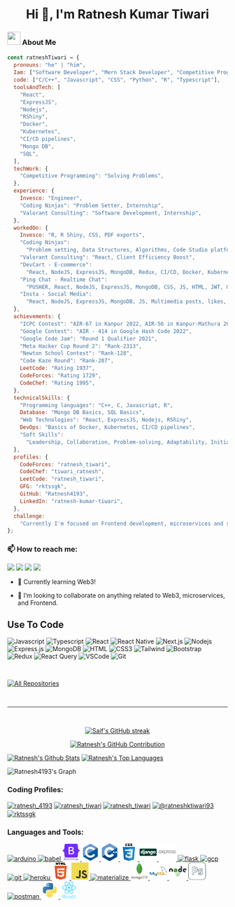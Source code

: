 <h1 align="center">Hi 👋, I'm Ratnesh Kumar Tiwari</h1>

### <img src="https://github.com/Ratnesh4193/Ratnesh4193/assets/57043581/7babcac1-02d4-4d6d-b42b-999079869597" width="30" height="30"> About Me

```javascript
const ratneshTiwari = {
  pronouns: "he" | "him",
  Iam: ["Software Developer", "Mern Stack Developer", "Competitive Programmer"],
  code: ["C/C++", "Javascript", "CSS", "Python", "R", "Typescript"],
  toolsAndTech: [
    "React",
    "ExpressJS",
    "Nodejs",
    "RShiny",
    "Docker",
    "Kubernetes",
    "CI/CD pipelines",
    "Mongo DB",
    "SQL",
  ],
  techWork: {
    "Competitive Programming": "Solving Problems",
  },
  experience: {
    Invesco: "Engineer",
    "Coding Ninjas": "Problem Setter, Internship",
    "Valorant Consulting": "Software Development, Internship",
  },
  workedOn: {
    Invesco: "R, R Shiny, CSS, PDF exports",
    "Coding Ninjas":
      "Problem setting, Data Structures, Algorithms, Code Studio platform",
    "Valorant Consulting": "React, Client Efficiency Boost",
    "DevCart - E-commerce":
      "React, NodeJS, ExpressJS, MongoDB, Redux, CI/CD, Docker, Kubernetes",
    "Ping Chat - Realtime Chat":
      "PUSHER, React, NodeJS, ExpressJS, MongoDB, CSS, JS, HTML, JWT, Google OAuth, Crypto encryption",
    "Insta - Social Media":
      "React, NodeJS, ExpressJS, MongoDB, JS, Multimedia posts, likes, comments, friend-based chat, user profiles, feeds",
  },
  achievements: {
    "ICPC Contest": "AIR-67 in Kanpur 2022, AIR-56 in Kanpur-Mathura 2021",
    "Google Contest": "AIR - 414 in Google Hash Code 2022",
    "Google Code Jam": "Round 1 Qualifier 2021",
    "Meta Hacker Cup Round 2": "Rank-2313",
    "Newton School Contest": "Rank-128",
    "Code Kaze Round": "Rank-207",
    LeetCode: "Rating 1937",
    CodeForces: "Rating 1729",
    CodeChef: "Rating 1995",
  },
  technicalSkills: {
    "Programming languages": "C++, C, Javascript, R",
    Database: "Mongo DB Basics, SQL Basics",
    "Web Technologies": "React, ExpressJS, Nodejs, RShiny",
    DevOps: "Basics of Docker, Kubernetes, CI/CD pipelines",
    "Soft Skills":
      "Leadership, Collaboration, Problem-solving, Adaptability, Initiative and Proactivity",
  },
  profiles: {
    CodeForces: "ratnesh_tiwari",
    CodeChef: "tiwari_ratnesh",
    LeetCode: "ratnesh_tiwari",
    GFG: "rktssgk",
    GitHub: "Ratnesh4193",
    LinkedIn: "ratnesh-kumar-tiwari",
  },
  challenge:
    "Currently I'm focused on Frontend development, microservices and system design.",
};
```

### 📫 How to reach me:<br>

<a href="https://www.linkedin.com/in/ratnesh-kumar-tiwari/"><img src="https://img.shields.io/badge/LinkedIn-blue?style=for-the-badge&logo=linkedin&logoColor=white"></a> <a href="mailto:ratneshktiwari93@gmail.com"><img src="https://img.shields.io/badge/Gmail-D14836?style=for-the-badge&logo=gmail&logoColor=white"></a> <a href="https://www.instagram.com/rkt.4193/"><img src="https://img.shields.io/badge/Instagram-E4405F?style=for-the-badge&logo=instagram&logoColor=white"></a> <a href="https://github.com/Ratnesh4193/"><img src="https://img.shields.io/badge/GitHub-100000?style=for-the-badge&logo=github&logoColor=white"></a>

- 🌱 Currently learning Web3!

- 👯 I’m looking to collaborate on anything related to Web3, microservices, and Frontend.

## Use To Code

![Javascript](https://img.shields.io/badge/Javascript-F0DB4F?style=for-the-badge&labelColor=black&logo=javascript&logoColor=F0DB4F)
![Typescript](https://img.shields.io/badge/Typescript-007acc?style=for-the-badge&labelColor=black&logo=typescript&logoColor=007acc)
![React](https://img.shields.io/badge/-React-61DBFB?style=for-the-badge&labelColor=black&logo=react&logoColor=61DBFB)
![React Native](https://img.shields.io/badge/React_Native-20232A?style=for-the-badge&logo=react&logoColor=61DAFB)
![Next.js](https://img.shields.io/badge/next.js-000000?style=for-the-badge&logo=nextdotjs&logoColor=white)
![Nodejs](https://img.shields.io/badge/Nodejs-3C873A?style=for-the-badge&labelColor=black&logo=node.js&logoColor=3C873A)
![Express.js](https://img.shields.io/badge/Express.js-000000?style=for-the-badge&logo=express&logoColor=white)
![MongoDB](https://img.shields.io/badge/MongoDB-4EA94B?style=for-the-badge&logo=mongodb&logoColor=white)
![HTML](https://img.shields.io/badge/HTML5-E34F26?style=for-the-badge&logo=html5&logoColor=white)
![CSS3](https://img.shields.io/badge/CSS3-1572B6?style=for-the-badge&logo=css3&logoColor=white)
![Tailwind](https://img.shields.io/badge/Tailwind_CSS-092749?style=for-the-badge&logo=tailwindcss&logoColor=06B6D4&labelColor=000000)
![Bootstrap](https://img.shields.io/badge/Bootstrap-563D7C?style=for-the-badge&logo=bootstrap&logoColor=white)
![Redux](https://img.shields.io/badge/Redux-593D88?style=for-the-badge&logo=redux&logoColor=white)
![React Query](https://img.shields.io/badge/-React_Query-FF4154?style=for-the-badge&logo=react%20query&logoColor=white)
![VSCode](https://img.shields.io/badge/Visual_Studio-0078d7?style=for-the-badge&logo=visual%20studio&logoColor=white)
![Git](https://img.shields.io/badge/Git-F05032?style=for-the-badge&logo=git&logoColor=white)

<br/>
<p align="left">
  <a href="https://github.com/ratnesh4193?tab=repositories" target="_blank"><img alt="All Repositories" title="All Repositories" src="https://img.shields.io/badge/-All%20Repos-2962FF?style=for-the-badge&logo=koding&logoColor=white"/></a>
</p>

<br/>
<hr/>
<br/>

<p align="center">
  <a href="https://github.com/ratnesh4193">
    <img src="https://github-readme-streak-stats.herokuapp.com/?user=ratnesh4193&theme=radical&border=7F3FBF&background=0D1117" alt="Saif's GitHub streak"/>
  </a>
</p>

<p align="center">
  <a href="https://github.com/ratnesh4193">
    <img src="https://github-profile-summary-cards.vercel.app/api/cards/profile-details?username=ratnesh4193&theme=radical" alt="Ratnesh's GitHub Contribution"/>
  </a>
</p>

<a> 
    <a href="https://github.com/ratnesh4193"><img alt="Ratnesh's Github Stats" src="https://denvercoder1-github-readme-stats.vercel.app/api?username=ratnesh4193&show_icons=true&count_private=true&theme=react&border_color=7F3FBF&bg_color=0D1117&title_color=F85D7F&icon_color=F8D866" height="192px" width="49.5%"/></a>
  <a href="https://github.com/ratnesh4193"><img alt="Ratnesh's Top Languages" src="https://denvercoder1-github-readme-stats.vercel.app/api/top-langs/?username=ratnesh4193&langs_count=8&layout=compact&theme=react&border_color=7F3FBF&bg_color=0D1117&title_color=F85D7F&icon_color=F8D866" height="192px" width="49.5%"/></a>
  <br/>
</a>

![Ratnesh4193's Graph](https://github-readme-activity-graph.vercel.app/graph?username=ratnesh4193&custom_title=Ratnesh's%20GitHub%20Activity%20Graph&bg_color=0D1117&color=7F3FBF&line=7F3FBF&point=7F3FBF&area_color=FFFFFF&title_color=FFFFFF&area=true)

<h3 align="left">Coding Profiles:</h3>
<p align="left">
<a href="https://www.codechef.com/users/ratnesh_4193" target="blank"><img align="center" src="https://cdn.jsdelivr.net/npm/simple-icons@3.1.0/icons/codechef.svg" alt="ratnesh_4193" height="30" width="40" /></a>
<a href="https://codeforces.com/profile/ratnesh_tiwari" target="blank"><img align="center" src="https://cdn.jsdelivr.net/npm/simple-icons@3.0.1/icons/codeforces.svg" alt="ratnesh_tiwari" height="30" width="40" /></a>
<a href="https://www.leetcode.com/ratnesh_tiwari" target="blank"><img align="center" src="https://raw.githubusercontent.com/rahuldkjain/github-profile-readme-generator/master/src/images/icons/Social/leet-code.svg" alt="ratnesh_tiwari" height="30" width="40" /></a>
<a href="https://www.hackerearth.com/@ratneshktiwari93" target="blank"><img align="center" src="https://raw.githubusercontent.com/rahuldkjain/github-profile-readme-generator/master/src/images/icons/Social/hackerearth.svg" alt="@ratneshktiwari93" height="30" width="40" /></a>
<a href="https://auth.geeksforgeeks.org/user/rktssgk" target="blank"><img align="center" src="https://raw.githubusercontent.com/rahuldkjain/github-profile-readme-generator/master/src/images/icons/Social/geeks-for-geeks.svg" alt="rktssgk" height="30" width="40" /></a>
</p>

<h3 align="left">Languages and Tools:</h3>
<p align="left"> <a href="https://www.arduino.cc/" target="_blank"> <img src="https://cdn.worldvectorlogo.com/logos/arduino-1.svg" alt="arduino" width="40" height="40"/> </a> <a href="https://babeljs.io/" target="_blank"> <img src="https://www.vectorlogo.zone/logos/babeljs/babeljs-icon.svg" alt="babel" width="40" height="40"/> </a> <a href="https://getbootstrap.com" target="_blank"> <img src="https://raw.githubusercontent.com/devicons/devicon/master/icons/bootstrap/bootstrap-plain-wordmark.svg" alt="bootstrap" width="40" height="40"/> </a> <a href="https://www.cprogramming.com/" target="_blank"> <img src="https://raw.githubusercontent.com/devicons/devicon/master/icons/c/c-original.svg" alt="c" width="40" height="40"/> </a> <a href="https://www.w3schools.com/cpp/" target="_blank"> <img src="https://raw.githubusercontent.com/devicons/devicon/master/icons/cplusplus/cplusplus-original.svg" alt="cplusplus" width="40" height="40"/> </a> <a href="https://www.w3schools.com/css/" target="_blank"> <img src="https://raw.githubusercontent.com/devicons/devicon/master/icons/css3/css3-original-wordmark.svg" alt="css3" width="40" height="40"/> </a> <a href="https://www.djangoproject.com/" target="_blank"> <img src="https://raw.githubusercontent.com/devicons/devicon/master/icons/django/django-original.svg" alt="django" width="40" height="40"/> </a> <a href="https://expressjs.com" target="_blank"> <img src="https://raw.githubusercontent.com/devicons/devicon/master/icons/express/express-original-wordmark.svg" alt="express" width="40" height="40"/> </a> <a href="https://flask.palletsprojects.com/" target="_blank"> <img src="https://www.vectorlogo.zone/logos/pocoo_flask/pocoo_flask-icon.svg" alt="flask" width="40" height="40"/> </a> <a href="https://cloud.google.com" target="_blank"> <img src="https://www.vectorlogo.zone/logos/google_cloud/google_cloud-icon.svg" alt="gcp" width="40" height="40"/> </a> <a href="https://git-scm.com/" target="_blank"> <img src="https://www.vectorlogo.zone/logos/git-scm/git-scm-icon.svg" alt="git" width="40" height="40"/> </a> <a href="https://heroku.com" target="_blank"> <img src="https://www.vectorlogo.zone/logos/heroku/heroku-icon.svg" alt="heroku" width="40" height="40"/> </a> <a href="https://www.w3.org/html/" target="_blank"> <img src="https://raw.githubusercontent.com/devicons/devicon/master/icons/html5/html5-original-wordmark.svg" alt="html5" width="40" height="40"/> </a> <a href="https://developer.mozilla.org/en-US/docs/Web/JavaScript" target="_blank"> <img src="https://raw.githubusercontent.com/devicons/devicon/master/icons/javascript/javascript-original.svg" alt="javascript" width="40" height="40"/> </a> <a href="https://materializecss.com/" target="_blank"> <img src="https://raw.githubusercontent.com/prplx/svg-logos/5585531d45d294869c4eaab4d7cf2e9c167710a9/svg/materialize.svg" alt="materialize" width="40" height="40"/> </a> <a href="https://www.mongodb.com/" target="_blank"> <img src="https://raw.githubusercontent.com/devicons/devicon/master/icons/mongodb/mongodb-original-wordmark.svg" alt="mongodb" width="40" height="40"/> </a> <a href="https://www.mysql.com/" target="_blank"> <img src="https://raw.githubusercontent.com/devicons/devicon/master/icons/mysql/mysql-original-wordmark.svg" alt="mysql" width="40" height="40"/> </a> <a href="https://nodejs.org" target="_blank"> <img src="https://raw.githubusercontent.com/devicons/devicon/master/icons/nodejs/nodejs-original-wordmark.svg" alt="nodejs" width="40" height="40"/> </a> <a href="https://www.photoshop.com/en" target="_blank"> <img src="https://raw.githubusercontent.com/devicons/devicon/master/icons/photoshop/photoshop-line.svg" alt="photoshop" width="40" height="40"/> </a> <a href="https://postman.com" target="_blank"> <img src="https://www.vectorlogo.zone/logos/getpostman/getpostman-icon.svg" alt="postman" width="40" height="40"/> </a> <a href="https://www.python.org" target="_blank"> <img src="https://raw.githubusercontent.com/devicons/devicon/master/icons/python/python-original.svg" alt="python" width="40" height="40"/> </a> <a href="https://reactjs.org/" target="_blank"> <img src="https://raw.githubusercontent.com/devicons/devicon/master/icons/react/react-original-wordmark.svg" alt="react" width="40" height="40"/> </a> </p>
